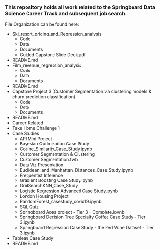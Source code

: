 

### This repository holds all work related to the Springboard Data Science Career Track and subsequent job search.






File Organization can be found here:

- Ski_resort_pricing_and_Regression_analysis
    - Code
    - Data
    - Documents
    - Guided Capstone Slide Deck.pdf
- README.md
- Film_revenue_regression_analysis
    - Code
    - Data
    - Documents
- README.md
- Capstone Project 3 (Customer Segmentation via clustering models & churn prediction classification)
    - Code
    - Data
    - Documents
- README.md
- Career-Related
- Take Home Challenge 1
- Case Studies
    - API Mini Project
    - Bayesian Optimization Case Study
    - Cosine_Similarity_Case_Study.ipynb
    - Customer Segmentation & Clustering
    - Customer Segmentation.twb
    - Data Viz Presentation
    - Euclidean_and_Manhattan_Distances_Case_Study.ipynb
    - Frequentist Inference
    - Gradient Boosting Case Study.ipynb
    - GridSearchKNN_Case_Study
    - Logistic Regression Advanced Case Study.ipynb
    - London Housing Project
    - RandomForest_casestudy_covid19.ipynb
    - SQL Quiz
    - Springboard Apps project - Tier 3 - Complete.ipynb
    - Springboard Decision Tree Specialty Coffee Case Study - Tier 3.ipynb
    - Springboard Regression Case Study - the Red Wine Dataset - Tier 3.ipynb
- Tableau Case Study
- README.md
